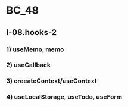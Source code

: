 # BC_48

## l-08.hooks-2

### 1) useMemo, memo

### 2) useCallback

### 3) creeateContext/useContext

### 4) useLocalStorage, useTodo, useForm
